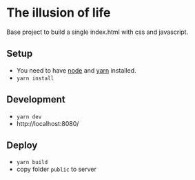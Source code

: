 # The illusion of life

Base project to build a single index.html with css and javascript.


## Setup

- You need to have [node](https://nodejs.org/en/) and [yarn](https://yarnpkg.com/) installed.
- `yarn install`


## Development

- `yarn dev`
- http://localhost:8080/


## Deploy

- `yarn build`
- copy folder `public` to server
